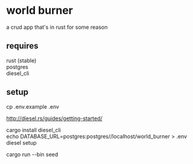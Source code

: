 # world burner

a crud app that's in rust for some reason

## requires  
  rust (stable)  
  postgres  
  diesel_cli  
  
## setup 

cp .env.example .env

http://diesel.rs/guides/getting-started/

cargo install diesel_cli  
echo DATABASE_URL=postgres:postgres//localhost/world_burner > .env  
diesel setup

cargo run --bin seed
